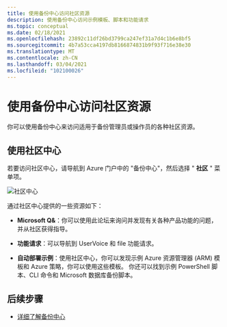 ```yaml
---
title: 使用备份中心访问社区资源
description: 使用备份中心访问示例模板、脚本和功能请求
ms.topic: conceptual
ms.date: 02/18/2021
ms.openlocfilehash: 23892c11df26bd3799ca247ef31a7d4c1b6e8bf5
ms.sourcegitcommit: 4b7a53cca4197db8166874831b9f93f716e38e30
ms.translationtype: MT
ms.contentlocale: zh-CN
ms.lasthandoff: 03/04/2021
ms.locfileid: "102100026"
---
```

# <a name="access-community-resources-using-backup-center"></a>使用备份中心访问社区资源

你可以使用备份中心来访问适用于备份管理员或操作员的各种社区资源。

## <a name="using-community-hub"></a>使用社区中心

若要访问社区中心，请导航到 Azure 门户中的 "备份中心"，然后选择 " **社区** " 菜单项。

![社区中心](./media/backup-center-community/backup-center-community-hub.png)

通过社区中心提供的一些资源如下：

- **Microsoft Q&**：你可以使用此论坛来询问并发现有关各种产品功能的问题，并从社区获得指导。

- **功能请求**：可以导航到 UserVoice 和 file 功能请求。

- **自动部署示例**：使用社区中心，你可以发现示例 Azure 资源管理器 (ARM) 模板和 Azure 策略，你可以使用这些模板。 你还可以找到示例 PowerShell 脚本、CLI 命令和 Microsoft 数据库备份脚本。

## <a name="next-steps"></a>后续步骤

- [详细了解备份中心](backup-center-overview.md)
